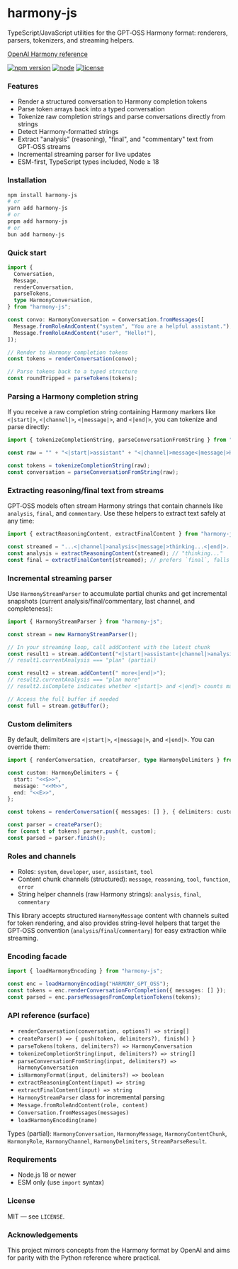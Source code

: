 # harmony-js

TypeScript/JavaScript utilities for the GPT‑OSS Harmony format: renderers, parsers, tokenizers, and streaming helpers.

[OpenAI Harmony reference](https://github.com/openai/harmony)

[![npm version](https://img.shields.io/npm/v/harmony-js.svg)](https://www.npmjs.com/package/harmony-js)
[![node](https://img.shields.io/node/v/harmony-js.svg)](https://www.npmjs.com/package/harmony-js)
[![license](https://img.shields.io/npm/l/harmony-js.svg)](LICENSE)

### Features

- Render a structured conversation to Harmony completion tokens
- Parse token arrays back into a typed conversation
- Tokenize raw completion strings and parse conversations directly from strings
- Detect Harmony-formatted strings
- Extract "analysis" (reasoning), "final", and "commentary" text from GPT‑OSS streams
- Incremental streaming parser for live updates
- ESM-first, TypeScript types included, Node ≥ 18

### Installation

```bash
npm install harmony-js
# or
yarn add harmony-js
# or
pnpm add harmony-js
# or
bun add harmony-js
```

### Quick start

```ts
import {
  Conversation,
  Message,
  renderConversation,
  parseTokens,
  type HarmonyConversation,
} from "harmony-js";

const convo: HarmonyConversation = Conversation.fromMessages([
  Message.fromRoleAndContent("system", "You are a helpful assistant."),
  Message.fromRoleAndContent("user", "Hello!"),
]);

// Render to Harmony completion tokens
const tokens = renderConversation(convo);

// Parse tokens back to a typed structure
const roundTripped = parseTokens(tokens);
```

### Parsing a Harmony completion string

If you receive a raw completion string containing Harmony markers like `<|start|>`, `<|channel|>`, `<|message|>`, and `<|end|>`, you can tokenize and parse directly:

```ts
import { tokenizeCompletionString, parseConversationFromString } from "harmony-js";

const raw = "" + "<|start|>assistant" + "<|channel|>message<|message|>Hello there!" + "<|end|>";

const tokens = tokenizeCompletionString(raw);
const conversation = parseConversationFromString(raw);
```

### Extracting reasoning/final text from streams

GPT‑OSS models often stream Harmony strings that contain channels like `analysis`, `final`, and `commentary`. Use these helpers to extract text safely at any time:

```ts
import { extractReasoningContent, extractFinalContent } from "harmony-js";

const streamed = "...<|channel|>analysis<|message|>thinking...<|end|>...";
const analysis = extractReasoningContent(streamed); // "thinking..."
const final = extractFinalContent(streamed); // prefers `final`, falls back to `commentary`
```

### Incremental streaming parser

Use `HarmonyStreamParser` to accumulate partial chunks and get incremental snapshots (current analysis/final/commentary, last channel, and completeness):

```ts
import { HarmonyStreamParser } from "harmony-js";

const stream = new HarmonyStreamParser();

// In your streaming loop, call addContent with the latest chunk
const result1 = stream.addContent("<|start|>assistant<|channel|>analysis<|message|>plan");
// result1.currentAnalysis === "plan" (partial)

const result2 = stream.addContent(" more<|end|>");
// result2.currentAnalysis === "plan more"
// result2.isComplete indicates whether <|start|> and <|end|> counts match

// Access the full buffer if needed
const full = stream.getBuffer();
```

### Custom delimiters

By default, delimiters are `<|start|>`, `<|message|>`, and `<|end|>`. You can override them:

```ts
import { renderConversation, createParser, type HarmonyDelimiters } from "harmony-js";

const custom: HarmonyDelimiters = {
  start: "<<S>>",
  message: "<<M>>",
  end: "<<E>>",
};

const tokens = renderConversation({ messages: [] }, { delimiters: custom });

const parser = createParser();
for (const t of tokens) parser.push(t, custom);
const parsed = parser.finish();
```

### Roles and channels

- Roles: `system`, `developer`, `user`, `assistant`, `tool`
- Content chunk channels (structured): `message`, `reasoning`, `tool`, `function`, `error`
- String helper channels (raw Harmony strings): `analysis`, `final`, `commentary`

This library accepts structured `HarmonyMessage` content with channels suited for token rendering, and also provides string-level helpers that target the GPT‑OSS convention (`analysis`/`final`/`commentary`) for easy extraction while streaming.

### Encoding facade

```ts
import { loadHarmonyEncoding } from "harmony-js";

const enc = loadHarmonyEncoding("HARMONY_GPT_OSS");
const tokens = enc.renderConversationForCompletion({ messages: [] });
const parsed = enc.parseMessagesFromCompletionTokens(tokens);
```

### API reference (surface)

- `renderConversation(conversation, options?) => string[]`
- `createParser() => { push(token, delimiters?), finish() }`
- `parseTokens(tokens, delimiters?) => HarmonyConversation`
- `tokenizeCompletionString(input, delimiters?) => string[]`
- `parseConversationFromString(input, delimiters?) => HarmonyConversation`
- `isHarmonyFormat(input, delimiters?) => boolean`
- `extractReasoningContent(input) => string`
- `extractFinalContent(input) => string`
- `HarmonyStreamParser` class for incremental parsing
- `Message.fromRoleAndContent(role, content)`
- `Conversation.fromMessages(messages)`
- `loadHarmonyEncoding(name)`

Types (partial): `HarmonyConversation`, `HarmonyMessage`, `HarmonyContentChunk`, `HarmonyRole`, `HarmonyChannel`, `HarmonyDelimiters`, `StreamParseResult`.

### Requirements

- Node.js 18 or newer
- ESM only (use `import` syntax)

### License

MIT — see `LICENSE`.

### Acknowledgements

This project mirrors concepts from the Harmony format by OpenAI and aims for parity with the Python reference where practical.
